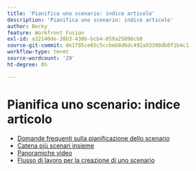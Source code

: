 ```yaml
---
title: 'Pianifica uno scenario: indice articolo'
description: 'Pianifica uno scenario: indice articolo'
author: Becky
feature: Workfront Fusion
exl-id: a32140de-38b3-438b-bcb4-058a25896cb0
source-git-commit: de1f85ce65c5ccbeb8d6dc492a93398db0f1b4c1
workflow-type: tm+mt
source-wordcount: '29'
ht-degree: 0%

---
```


# Pianifica uno scenario: indice articolo

* [Domande frequenti sulla pianificazione dello scenario](/help/workfront-fusion/create-scenarios/plan-a-scenario/faq.md)
* [Catena più scenari insieme](/help/workfront-fusion/create-scenarios/plan-a-scenario/chain-scenarios.md)
* [Panoramiche video](/help/workfront-fusion/create-scenarios/plan-a-scenario/fusion-basics-videos.md)
* [Flusso di lavoro per la creazione di uno scenario](/help/workfront-fusion/create-scenarios/plan-a-scenario/create-a-scenario-workflow.md)
